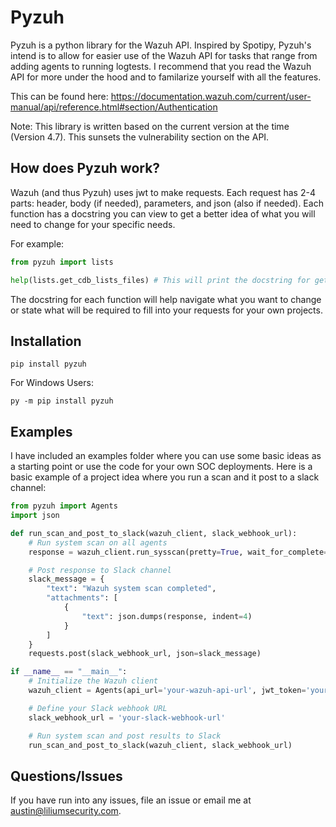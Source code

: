 # Pyzuh
Pyzuh is a python library for the Wazuh API. Inspired by Spotipy, Pyzuh's intend is to allow for easier use of the Wazuh API for tasks that range from adding agents to running logtests. I recommend that you read the Wazuh API for more under the hood and to familarize yourself with all the features. 

This can be found here: https://documentation.wazuh.com/current/user-manual/api/reference.html#section/Authentication

Note: This library is written based on the current version at the time (Version 4.7). This sunsets the vulnerability section on the API. 

## How does Pyzuh work? 
Wazuh (and thus Pyzuh) uses jwt to make requests. Each request has 2-4 parts: header, body (if needed), parameters, and json (also if needed). Each function has a docstring you can view to get a better idea of what you will need to change for your specific needs. 

For example: 
```Python
from pyzuh import lists

help(lists.get_cdb_lists_files) # This will print the docstring for get_cdb_lists_files
```

The docstring for each function will help navigate what you want to change or state what will be required to fill into your requests for your own projects. 

## Installation 
```
pip install pyzuh
```
For Windows Users: 
```
py -m pip install pyzuh
```
## Examples
I have included an examples folder where you can use some basic ideas as a starting point or use the code for your own SOC deployments. Here is a basic example of a project idea where you run a scan and it post to a slack channel: 
```Python
from pyzuh import Agents
import json

def run_scan_and_post_to_slack(wazuh_client, slack_webhook_url):
    # Run system scan on all agents
    response = wazuh_client.run_sysscan(pretty=True, wait_for_complete=True)

    # Post response to Slack channel
    slack_message = {
        "text": "Wazuh system scan completed",
        "attachments": [
            {
                "text": json.dumps(response, indent=4)
            }
        ]
    }
    requests.post(slack_webhook_url, json=slack_message)

if __name__ == "__main__":
    # Initialize the Wazuh client
    wazuh_client = Agents(api_url='your-wazuh-api-url', jwt_token='your-wazuh-jwt-token')

    # Define your Slack webhook URL
    slack_webhook_url = 'your-slack-webhook-url'

    # Run system scan and post results to Slack
    run_scan_and_post_to_slack(wazuh_client, slack_webhook_url)
```
## Questions/Issues 
If you have run into any issues, file an issue or email me at austin@liliumsecurity.com. 


